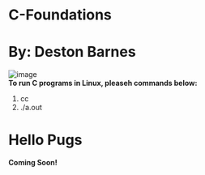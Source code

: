 # C-Foundations <br />
# By: Deston Barnes <br />
![image](https://github.com/user-attachments/assets/020ec33a-2ac5-4793-a330-63d6e77d4410) <br />
**To run C programs in Linux, pleaseh commands below:** <br />
1. cc <name of programe> <br />
2. ./a.out <br />

# Hello Pugs <br />
**Coming Soon!** <br />

